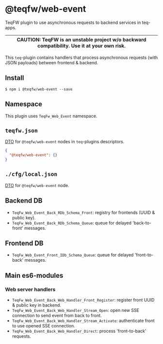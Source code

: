 # @teqfw/web-event

TeqFW plugin to use asynchronous requests to backend services in teq-apps.

| CAUTION: TeqFW is an unstable project w/o backward compatibility. Use it at your own risk. |
|--------------------------------------------------------------------------------------------|

This `teq`-plugin contains handlers that process asynchronous requests (with JSON payloads) between frontend & backend.

## Install

```shell
$ npm i @teqfw/web-event --save 
```

## Namespace

This plugin uses `TeqFw_Web_Event` namespace.

## `teqfw.json`

[DTO](src/Back/Dto/Plugin/Desc.mjs) for `@teqfw/web-event` nodes in `teq`-plugins descriptors.

```json
{
  "@teqfw/web-event": {}
}
```

## `./cfg/local.json`

[DTO](src/Back/Dto/Config/Local.mjs) for `@teqfw/web-event` node.

## Backend DB

* `TeqFw_Web_Event_Back_RDb_Schema_Front`: registry for frontends (UUID & public key).
* `TeqFw_Web_Event_Back_RDb_Schema_Queue`: queue for delayed 'back-to-front' messages.

## Frontend DB

* `TeqFw_Web_Event_Front_IDb_Schema_Queue`: queue for delayed 'front-to-back' messages.

## Main es6-modules

### Web server handlers

* `TeqFw_Web_Event_Back_Web_Handler_Front_Register`: register front UUID & public key in backend.
* `TeqFw_Web_Event_Back_Web_Handler_Stream_Open`: open new SSE connection to send event from back to front.
* `TeqFw_Web_Event_Back_Web_Handler_Stream_Activate`: authenticate front to use opened SSE connection.
* `TeqFw_Web_Event_Back_Web_Handler_Direct`: process 'front-to-back' requests.
